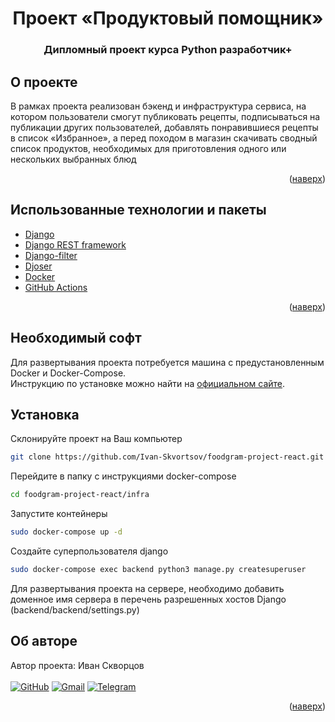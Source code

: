 <div id="top"></div>
<div align="center">
<h1>Проект «Продуктовый помощник»</h1>
  <h3>
    Дипломный проект курса Python разработчик+<br />
  </h3>
</div>

## О проекте
В рамках проекта реализован бэкенд и инфраструктура сервиса, на котором пользователи смогут публиковать рецепты, подписываться на публикации других пользователей, добавлять понравившиеся рецепты в список «Избранное», а перед походом в магазин скачивать сводный список продуктов, необходимых для приготовления одного или нескольких выбранных блюд
<p align="right">(<a href="#top">наверх</a>)</p>

## Использованные технологии и пакеты
* [Django](https://www.djangoproject.com/)
* [Django REST framework](https://www.django-rest-framework.org/)
* [Django-filter](https://django-filter.readthedocs.io/en/stable/guide/usage.html)
* [Djoser](https://djoser.readthedocs.io/en/latest/getting_started.html)
* [Docker](https://www.docker.com/)
* [GitHub Actions](https://github.com/features/actions)
<p align="right">(<a href="#top">наверх</a>)</p>

## Необходимый софт
Для развертывания проекта потребуется машина с предустановленным Docker и Docker-Compose.<br/>
Инструкцию по установке можно найти на <a href="https://docs.docker.com/">официальном сайте</a>.

## Установка
Склонируйте проект на Ваш компьютер
   ```sh
   git clone https://github.com/Ivan-Skvortsov/foodgram-project-react.git
   ```
Перейдите в папку с инструкциями docker-compose
   ```sh
   cd foodgram-project-react/infra
   ```
Запустите контейнеры
   ```sh
   sudo docker-compose up -d
   ```
Создайте суперпользователя django
   ```sh
   sudo docker-compose exec backend python3 manage.py createsuperuser
   ```
Для развертывания проекта на сервере, необходимо добавить доменное имя сервера в перечень разрешенных хостов Django (backend/backend/settings.py)


## Об авторе
Автор проекта: Иван Скворцов<br/><br />
[![GitHub](https://img.shields.io/badge/github-%23121011.svg?style=for-the-badge&logo=github&logoColor=white)](https://github.com/Ivan-Skvortsov/)
[![Gmail](https://img.shields.io/badge/Gmail-D14836?style=for-the-badge&logo=gmail&logoColor=white)](mailto:pprofcheg@gmail.com)
[![Telegram](https://img.shields.io/badge/Telegram-2CA5E0?style=for-the-badge&logo=telegram&logoColor=white)](https://t.me/Profcheg)
<p align="right">(<a href="#top">наверх</a>)</p>
